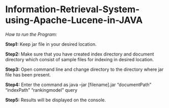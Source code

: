 # Information-Retrieval-System-using-Apache-Lucene-in-JAVA


_How to run the Program:_

**Step1:** Keep jar file in your desired location.

**Step2:** Make sure that you have created index directory and document directory which consist of sample files for indexing in desired location.

**Step3:** Open command line and change directory to the directory where jar file has been present.

**Step4:** Enter the command as
	java –jar [filename].jar “documentPath” “indexPath” “rankingmodel” query
	
**Step5:** Results will be displayed on the console.
